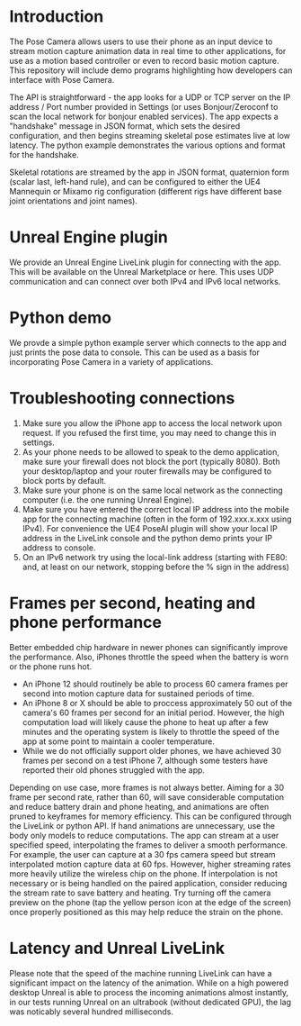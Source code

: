 # Introduction
The Pose Camera allows users to use their phone as an input device to stream motion capture animation data in real time to other applications, for use as a motion based controller or even to record basic motion capture.  This repository will include demo programs highlighting how developers can interface with Pose Camera.

The API is straightforward - the app looks for a UDP or TCP server on the IP address / Port number provided in Settings (or uses Bonjour/Zeroconf to scan the local network for bonjour enabled services).  The app expects a "handshake" message in JSON format, which sets the desired configuration, and then begins streaming skeletal pose estimates live at low latency.  The python example demonstrates the various options and format for the handshake.

Skeletal rotations are streamed by the app in JSON format, quaternion form (scalar last, left-hand rule), and can be configured to either the UE4 Mannequin or Mixamo rig configuration (different rigs have different base joint orientations and joint names).

# Unreal Engine plugin
We provide an Unreal Engine LiveLink plugin for connecting with the app.  This will be available on the Unreal Marketplace or here.  This uses UDP communication and can connect over both IPv4 and IPv6 local networks.

# Python demo
We provde a simple python example server which connects to the app and just prints the pose data to console.  This can be used as a basis for incorporating Pose Camera in a variety of applications.

# Troubleshooting connections
1. Make sure you allow the iPhone app to access the local network upon request. If you refused the first time, you may need to change this in settings.
2. As your phone needs to be allowed to speak to the
 demo application, make sure your firewall does not block the port (typically 8080).  Both your desktop/laptop and your router firewalls may be configured to block ports by default. 
3. Make sure your phone is on the same local network as the connecting computer (i.e. the one running Unreal Engine).
4. Make sure you have entered the correct local IP address into the mobile app for the connecting machine (often in the form of 192.xxx.x.xxx using IPv4).  For convenience the UE4 PoseAI plugin will show your local IP address in the LiveLink console and the python demo prints your IP address to console. 
5. On an IPv6 network try using the local-link address (starting with FE80: and, at least on our network, stopping before the % sign in the address)

# Frames per second, heating and phone performance
Better embedded chip hardware in newer phones can significantly improve the performance.  Also, iPhones throttle the speed when the battery is worn or the phone runs hot.  
- An iPhone 12 should routinely be able to process 60 camera frames per second into motion capture data for sustained periods of time. 
- An iPhone 8 or X should be able to proccess approximately 50 out of the camera's 60 frames per second for an initial period.  However, the high computation load will likely cause the phone to heat up after a few minutes and the operating system is likely to throttle the speed of the app at some point to maintain a cooler temperature. 
- While we do not officially support older phones, we have achieved 30 frames per second on a test iPhone 7, although some testers have reported their old phones struggled with the app.

Depending on use case, more frames is not always better.  Aiming for a 30 frame per second rate, rather than 60, will save considerable computation and reduce battery drain and phone heating, and animations are often pruned to keyframes for memory efficiency.  This can be configured through the LiveLink or python API.
If hand animations are unnecessary, use the body only models to reduce computations.
The app can stream at a user specified speed, interpolating the frames to deliver a smooth performance.  For example, the user can capture at a 30 fps camera speed but stream interpolated motion capture data at 60 fps.  However, higher streaming rates more heavily utilize the wireless chip on the phone.  If interpolation is not necessary or is being handled on the paired application, consider reducing the stream rate to save battery and heating.
Try turning off the camera preview on the phone (tap the yellow person icon at the edge of the screen) once properly positioned as this may help reduce the strain on the phone.

# Latency and Unreal LiveLink
Please note that the speed of the machine running LiveLink can have a significant impact on the latency of the animation.   While on a high powered desktop Unreal is able to process the incoming animations almost instantly, in our tests running Unreal on an ultrabook (without dedicated GPU), the lag was noticably several hundred milliseconds.